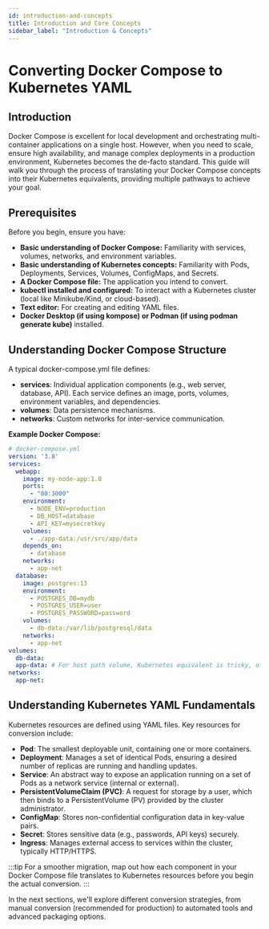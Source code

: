```yaml
---
id: introduction-and-concepts
title: Introduction and Core Concepts
sidebar_label: "Introduction & Concepts"
---
```


# Converting Docker Compose to Kubernetes YAML

## Introduction

Docker Compose is excellent for local development and orchestrating multi-container applications on a single host. However, when you need to scale, ensure high availability, and manage complex deployments in a production environment, Kubernetes becomes the de-facto standard. This guide will walk you through the process of translating your Docker Compose concepts into their Kubernetes equivalents, providing multiple pathways to achieve your goal.

## Prerequisites

Before you begin, ensure you have:

* **Basic understanding of Docker Compose:** Familiarity with services, volumes, networks, and environment variables.  
* **Basic understanding of Kubernetes concepts:** Familiarity with Pods, Deployments, Services, Volumes, ConfigMaps, and Secrets.  
* **A Docker Compose file:** The application you intend to convert.  
* **kubectl installed and configured:** To interact with a Kubernetes cluster (local like Minikube/Kind, or cloud-based).  
* **Text editor:** For creating and editing YAML files.  
* **Docker Desktop (if using kompose) or Podman (if using podman generate kube)** installed.

## Understanding Docker Compose Structure

A typical docker-compose.yml file defines:

* **services**: Individual application components (e.g., web server, database, API). Each service defines an image, ports, volumes, environment variables, and dependencies.  
* **volumes**: Data persistence mechanisms.  
* **networks**: Custom networks for inter-service communication.

**Example Docker Compose:**

```yaml
# docker-compose.yml
version: '3.8'
services:
  webapp:
    image: my-node-app:1.0
    ports:
      - "80:3000"
    environment:
      - NODE_ENV=production
      - DB_HOST=database
      - API_KEY=mysecretkey
    volumes:
      - ./app-data:/usr/src/app/data
    depends_on:
      - database
    networks:
      - app-net
  database:
    image: postgres:13
    environment:
      - POSTGRES_DB=mydb
      - POSTGRES_USER=user
      - POSTGRES_PASSWORD=password
    volumes:
      - db-data:/var/lib/postgresql/data
    networks:
      - app-net
volumes:
  db-data:
  app-data: # For host path volume, Kubernetes equivalent is tricky, often requires hostPath or local PV
networks:
  app-net:
```

## Understanding Kubernetes YAML Fundamentals

Kubernetes resources are defined using YAML files. Key resources for conversion include:

* **Pod**: The smallest deployable unit, containing one or more containers.  
* **Deployment**: Manages a set of identical Pods, ensuring a desired number of replicas are running and handling updates.  
* **Service**: An abstract way to expose an application running on a set of Pods as a network service (internal or external).  
* **PersistentVolumeClaim (PVC)**: A request for storage by a user, which then binds to a PersistentVolume (PV) provided by the cluster administrator.  
* **ConfigMap**: Stores non-confidential configuration data in key-value pairs.  
* **Secret**: Stores sensitive data (e.g., passwords, API keys) securely.  
* **Ingress**: Manages external access to services within the cluster, typically HTTP/HTTPS.

:::tip
For a smoother migration, map out how each component in your Docker Compose file translates to Kubernetes resources before you begin the actual conversion.
:::

In the next sections, we'll explore different conversion strategies, from manual conversion (recommended for production) to automated tools and advanced packaging options.